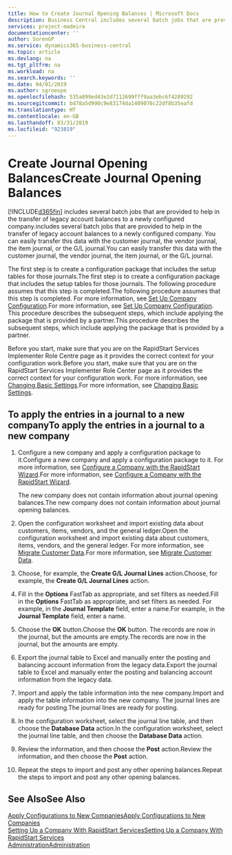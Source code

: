 ```yaml
---
title: How to Create Journal Opening Balances | Microsoft Docs
description: Business Central includes several batch jobs that are provided to help in the transfer of legacy account balances to a newly configured company. You can easily transfer this data with journals postings.
services: project-madeira
documentationcenter: ''
author: SorenGP
ms.service: dynamics365-business-central
ms.topic: article
ms.devlang: na
ms.tgt_pltfrm: na
ms.workload: na
ms.search.keywords: ''
ms.date: 04/01/2019
ms.author: sgroespe
ms.openlocfilehash: 535a899ed43e2d7112699fff9aa3ebc6f4289292
ms.sourcegitcommit: bd78a5d990c9e83174da1409076c22df8b35eafd
ms.translationtype: HT
ms.contentlocale: en-GB
ms.lasthandoff: 03/31/2019
ms.locfileid: "923819"
---
```

# <a name="create-journal-opening-balances"></a><span data-ttu-id="b48c1-104">Create Journal Opening Balances</span><span class="sxs-lookup"><span data-stu-id="b48c1-104">Create Journal Opening Balances</span></span>
[!INCLUDE[d365fin](includes/d365fin_md.md)] <span data-ttu-id="b48c1-105">includes several batch jobs that are provided to help in the transfer of legacy account balances to a newly configured company.</span><span class="sxs-lookup"><span data-stu-id="b48c1-105">includes several batch jobs that are provided to help in the transfer of legacy account balances to a newly configured company.</span></span> <span data-ttu-id="b48c1-106">You can easily transfer this data with the customer journal, the vendor journal, the item journal, or the G/L journal.</span><span class="sxs-lookup"><span data-stu-id="b48c1-106">You can easily transfer this data with the customer journal, the vendor journal, the item journal, or the G/L journal.</span></span>

<span data-ttu-id="b48c1-107">The first step is to create a configuration package that includes the setup tables for those journals.</span><span class="sxs-lookup"><span data-stu-id="b48c1-107">The first step is to create a configuration package that includes the setup tables for those journals.</span></span> <span data-ttu-id="b48c1-108">The following procedure assumes that this step is completed.</span><span class="sxs-lookup"><span data-stu-id="b48c1-108">The following procedure assumes that this step is completed.</span></span> <span data-ttu-id="b48c1-109">For more information, see [Set Up Company Configuration](admin-set-up-company-configuration.md).</span><span class="sxs-lookup"><span data-stu-id="b48c1-109">For more information, see [Set Up Company Configuration](admin-set-up-company-configuration.md).</span></span> <span data-ttu-id="b48c1-110">This procedure describes the subsequent steps, which include applying the package that is provided by a partner.</span><span class="sxs-lookup"><span data-stu-id="b48c1-110">This procedure describes the subsequent steps, which include applying the package that is provided by a partner.</span></span>  

<span data-ttu-id="b48c1-111">Before you start, make sure that you are on the RapidStart Services Implementer Role Centre page as it provides the correct context for your configuration work.</span><span class="sxs-lookup"><span data-stu-id="b48c1-111">Before you start, make sure that you are on the RapidStart Services Implementer Role Center page as it provides the correct context for your configuration work.</span></span> <span data-ttu-id="b48c1-112">For more information, see [Changing Basic Settings](ui-change-basic-settings.md).</span><span class="sxs-lookup"><span data-stu-id="b48c1-112">For more information, see [Changing Basic Settings](ui-change-basic-settings.md).</span></span>

## <a name="to-apply-the-entries-in-a-journal-to-a-new-company"></a><span data-ttu-id="b48c1-113">To apply the entries in a journal to a new company</span><span class="sxs-lookup"><span data-stu-id="b48c1-113">To apply the entries in a journal to a new company</span></span>  
1. <span data-ttu-id="b48c1-114">Configure a new company and apply a configuration package to it.</span><span class="sxs-lookup"><span data-stu-id="b48c1-114">Configure a new company and apply a configuration package to it.</span></span> <span data-ttu-id="b48c1-115">For more information, see [Configure a Company with the RapidStart Wizard](admin-how-to-configure-a-company-with-the-rapidstart-wizard.md).</span><span class="sxs-lookup"><span data-stu-id="b48c1-115">For more information, see [Configure a Company with the RapidStart Wizard](admin-how-to-configure-a-company-with-the-rapidstart-wizard.md).</span></span>  

    <span data-ttu-id="b48c1-116">The new company does not contain information about journal opening balances.</span><span class="sxs-lookup"><span data-stu-id="b48c1-116">The new company does not contain information about journal opening balances.</span></span>  

2. <span data-ttu-id="b48c1-117">Open the configuration worksheet and import existing data about customers, items, vendors, and the general ledger.</span><span class="sxs-lookup"><span data-stu-id="b48c1-117">Open the configuration worksheet and import existing data about customers, items, vendors, and the general ledger.</span></span> <span data-ttu-id="b48c1-118">For more information, see [Migrate Customer Data](admin-migrate-customer-data.md).</span><span class="sxs-lookup"><span data-stu-id="b48c1-118">For more information, see [Migrate Customer Data](admin-migrate-customer-data.md).</span></span>  
3. <span data-ttu-id="b48c1-119">Choose, for example, the **Create G/L Journal Lines** action.</span><span class="sxs-lookup"><span data-stu-id="b48c1-119">Choose, for example, the **Create G/L Journal Lines** action.</span></span>  
4. <span data-ttu-id="b48c1-120">Fill in the **Options** FastTab as appropriate, and set filters as needed.</span><span class="sxs-lookup"><span data-stu-id="b48c1-120">Fill in the **Options** FastTab as appropriate, and set filters as needed.</span></span> <span data-ttu-id="b48c1-121">For example, in the **Journal Template** field, enter a name.</span><span class="sxs-lookup"><span data-stu-id="b48c1-121">For example, in the **Journal Template** field, enter a name.</span></span>  
5. <span data-ttu-id="b48c1-122">Choose the **OK** button.</span><span class="sxs-lookup"><span data-stu-id="b48c1-122">Choose the **OK** button.</span></span> <span data-ttu-id="b48c1-123">The records are now in the journal, but the amounts are empty.</span><span class="sxs-lookup"><span data-stu-id="b48c1-123">The records are now in the journal, but the amounts are empty.</span></span>  
6. <span data-ttu-id="b48c1-124">Export the journal table to Excel and manually enter the posting and balancing account information from the legacy data.</span><span class="sxs-lookup"><span data-stu-id="b48c1-124">Export the journal table to Excel and manually enter the posting and balancing account information from the legacy data.</span></span>
7. <span data-ttu-id="b48c1-125">Import and apply the table information into the new company.</span><span class="sxs-lookup"><span data-stu-id="b48c1-125">Import and apply the table information into the new company.</span></span> <span data-ttu-id="b48c1-126">The journal lines are ready for posting.</span><span class="sxs-lookup"><span data-stu-id="b48c1-126">The journal lines are ready for posting.</span></span>  
8. <span data-ttu-id="b48c1-127">In the configuration worksheet, select the journal line table, and then choose the **Database Data** action.</span><span class="sxs-lookup"><span data-stu-id="b48c1-127">In the configuration worksheet, select the journal line table, and then choose the **Database Data** action.</span></span>  
9. <span data-ttu-id="b48c1-128">Review the information, and then choose the **Post** action.</span><span class="sxs-lookup"><span data-stu-id="b48c1-128">Review the information, and then choose the **Post** action.</span></span>  
10. <span data-ttu-id="b48c1-129">Repeat the steps to import and post any other opening balances.</span><span class="sxs-lookup"><span data-stu-id="b48c1-129">Repeat the steps to import and post any other opening balances.</span></span>  

## <a name="see-also"></a><span data-ttu-id="b48c1-130">See Also</span><span class="sxs-lookup"><span data-stu-id="b48c1-130">See Also</span></span>  
[<span data-ttu-id="b48c1-131">Apply Configurations to New Companies</span><span class="sxs-lookup"><span data-stu-id="b48c1-131">Apply Configurations to New Companies</span></span>](admin-apply-configuration-to-new-companies.md)  
[<span data-ttu-id="b48c1-132">Setting Up a Company With RapidStart Services</span><span class="sxs-lookup"><span data-stu-id="b48c1-132">Setting Up a Company With RapidStart Services</span></span>](admin-set-up-a-company-with-rapidstart.md)  
[<span data-ttu-id="b48c1-133">Administration</span><span class="sxs-lookup"><span data-stu-id="b48c1-133">Administration</span></span>](admin-setup-and-administration.md)
